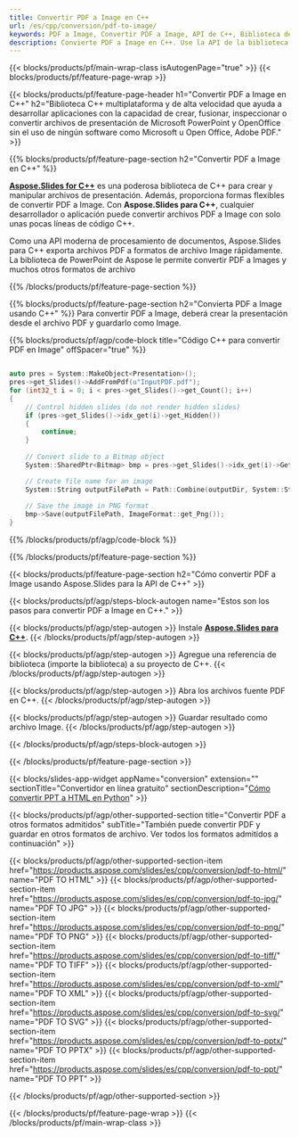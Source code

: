 ```yaml
---
title: Convertir PDF a Image en C++
url: /es/cpp/conversion/pdf-to-image/
keywords: PDF a Image, Convertir PDF a Image, API de C++, Biblioteca de C++, PDF, Image
description: Convierte PDF a Image en C++. Use la API de la biblioteca C++ para convertir archivos PDF a Image
---
```


{{< blocks/products/pf/main-wrap-class isAutogenPage="true" >}}
{{< blocks/products/pf/feature-page-wrap >}}

{{< blocks/products/pf/feature-page-header h1="Convertir PDF a Image en C++" h2="Biblioteca C++ multiplataforma y de alta velocidad que ayuda a desarrollar aplicaciones con la capacidad de crear, fusionar, inspeccionar o convertir archivos de presentación de Microsoft PowerPoint y OpenOffice sin el uso de ningún software como Microsoft u Open Office, Adobe PDF." >}}

{{% blocks/products/pf/feature-page-section h2="Convertir PDF a Image en C++" %}}

[**Aspose.Slides for C++**](https://products.aspose.com/slides/es/cpp/) es una poderosa biblioteca de C++ para crear y manipular archivos de presentación. Además, proporciona formas flexibles de convertir PDF a Image. Con **Aspose.Slides para C++**, cualquier desarrollador o aplicación puede convertir archivos PDF a Image con solo unas pocas líneas de código C++.

Como una API moderna de procesamiento de documentos, Aspose.Slides para C++ exporta archivos PDF a formatos de archivo Image rápidamente. La biblioteca de PowerPoint de Aspose le permite convertir PDF a Images y muchos otros formatos de archivo

{{% /blocks/products/pf/feature-page-section %}}

{{% blocks/products/pf/feature-page-section  h2="Convierta PDF a Image usando C++" %}}
Para convertir PDF a Image, deberá crear la presentación desde el archivo PDF y guardarlo como Image.

{{% blocks/products/pf/agp/code-block title="Código C++ para convertir PDF en Image" offSpacer="true" %}}

```cpp

auto pres = System::MakeObject<Presentation>();
pres->get_Slides()->AddFromPdf(u"InputPDF.pdf");
for (int32_t i = 0; i < pres->get_Slides()->get_Count(); i++)
{
    // Control hidden slides (do not render hidden slides)
    if (pres->get_Slides()->idx_get(i)->get_Hidden())
    {
        continue;
    }
    
    // Convert slide to a Bitmap object
    System::SharedPtr<Bitmap> bmp = pres->get_Slides()->idx_get(i)->GetThumbnail(2.f, 2.f);

    // Create file name for an image
    System::String outputFilePath = Path::Combine(outputDir, System::String(u"Slide_") + i + u".png");
    
    // Save the image in PNG format
    bmp->Save(outputFilePath, ImageFormat::get_Png());
}

```


{{% /blocks/products/pf/agp/code-block %}}

{{% /blocks/products/pf/feature-page-section %}}

{{< blocks/products/pf/feature-page-section  h2="Cómo convertir PDF a Image usando Aspose.Slides para la API de C++" >}}

{{< blocks/products/pf/agp/steps-block-autogen name="Estos son los pasos para convertir PDF a Image en C++." >}}

{{< blocks/products/pf/agp/step-autogen >}}
Instale [**Aspose.Slides para C++**](https://products.aspose.com/slides/es/cpp/).
{{< /blocks/products/pf/agp/step-autogen >}}

{{< blocks/products/pf/agp/step-autogen >}}
Agregue una referencia de biblioteca (importe la biblioteca) a su proyecto de C++.
{{< /blocks/products/pf/agp/step-autogen >}}

{{< blocks/products/pf/agp/step-autogen >}}
Abra los archivos fuente PDF en C++.
{{< /blocks/products/pf/agp/step-autogen >}}

{{< blocks/products/pf/agp/step-autogen >}}
Guardar resultado como archivo Image.
{{< /blocks/products/pf/agp/step-autogen >}}

{{< /blocks/products/pf/agp/steps-block-autogen >}}

{{< /blocks/products/pf/feature-page-section >}}

{{< blocks/slides-app-widget  appName="conversion" extension="" sectionTitle="Convertidor en línea gratuito" sectionDescription="[Cómo convertir PPT a HTML en Python](https://products.aspose.com/slides/es/python-net/conversion/ppt-to-html/)" >}}

{{< blocks/products/pf/agp/other-supported-section title="Convertir PDF a otros formatos admitidos" subTitle="También puede convertir PDF y guardar en otros formatos de archivo. Ver todos los formatos admitidos a continuación" >}}

{{< blocks/products/pf/agp/other-supported-section-item href="https://products.aspose.com/slides/es/cpp/conversion/pdf-to-html/" name="PDF TO HTML" >}}
{{< blocks/products/pf/agp/other-supported-section-item href="https://products.aspose.com/slides/es/cpp/conversion/pdf-to-jpg/" name="PDF TO JPG" >}}
{{< blocks/products/pf/agp/other-supported-section-item href="https://products.aspose.com/slides/es/cpp/conversion/pdf-to-png/" name="PDF TO PNG" >}}
{{< blocks/products/pf/agp/other-supported-section-item href="https://products.aspose.com/slides/es/cpp/conversion/pdf-to-tiff/" name="PDF TO TIFF" >}}
{{< blocks/products/pf/agp/other-supported-section-item href="https://products.aspose.com/slides/es/cpp/conversion/pdf-to-xml/" name="PDF TO XML" >}}
{{< blocks/products/pf/agp/other-supported-section-item href="https://products.aspose.com/slides/es/cpp/conversion/pdf-to-svg/" name="PDF TO SVG" >}}
{{< blocks/products/pf/agp/other-supported-section-item href="https://products.aspose.com/slides/es/cpp/conversion/pdf-to-pptx/" name="PDF TO PPTX" >}}
{{< blocks/products/pf/agp/other-supported-section-item href="https://products.aspose.com/slides/es/cpp/conversion/pdf-to-ppt/" name="PDF TO PPT" >}}


{{< /blocks/products/pf/agp/other-supported-section >}}

{{< /blocks/products/pf/feature-page-wrap >}}
{{< /blocks/products/pf/main-wrap-class >}}